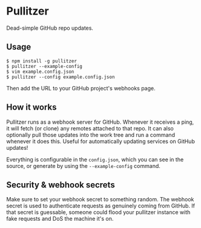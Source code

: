 Pullitzer
=========

Dead-simple GitHub repo updates.

Usage
-----

```
$ npm install -g pullitzer
$ pullitzer --example-config
$ vim example.config.json
$ pullitzer --config example.config.json
```

Then add the URL to your GitHub project's webhooks page.

How it works
------------

Pullitzer runs as a webhook server for GitHub. Whenever it receives a ping, it will fetch (or clone) any remotes attached to that repo. It can also optionally pull those updates into the work tree and run a command whenever it does this. Useful for automatically updating services on GitHub updates!

Everything is configurable in the `config.json`, which you can see in the source, or generate by using the `--example-config` command.


Security & webhook secrets
--------------------------

Make sure to set your webhook secret to something random. The webhook secret is used to authenticate requests as genuinely coming from GitHub. If that secret is guessable, someone could flood your pullitzer instance with fake requests and DoS the machine it's on.